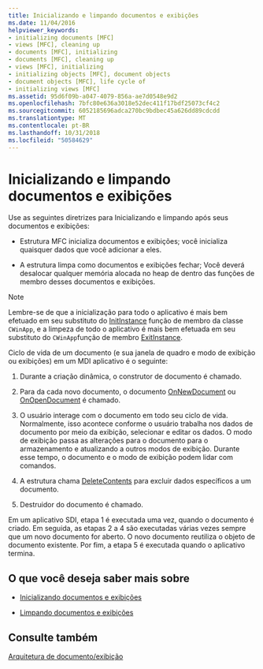 ```yaml
---
title: Inicializando e limpando documentos e exibições
ms.date: 11/04/2016
helpviewer_keywords:
- initializing documents [MFC]
- views [MFC], cleaning up
- documents [MFC], initializing
- documents [MFC], cleaning up
- views [MFC], initializing
- initializing objects [MFC], document objects
- document objects [MFC], life cycle of
- initializing views [MFC]
ms.assetid: 95d6f09b-a047-4079-856a-ae7d0548e9d2
ms.openlocfilehash: 7bfc80e636a3018e52dec411f17bdf25073cf4c2
ms.sourcegitcommit: 6052185696adca270bc9bdbec45a626dd89cdcdd
ms.translationtype: MT
ms.contentlocale: pt-BR
ms.lasthandoff: 10/31/2018
ms.locfileid: "50584629"
---
```

# <a name="initializing-and-cleaning-up-documents-and-views"></a>Inicializando e limpando documentos e exibições

Use as seguintes diretrizes para Inicializando e limpando após seus documentos e exibições:

- Estrutura MFC inicializa documentos e exibições; você inicializa quaisquer dados que você adicionar a eles.

- A estrutura limpa como documentos e exibições fechar; Você deverá desalocar qualquer memória alocada no heap de dentro das funções de membro desses documentos e exibições.

> [!NOTE]
>  Lembre-se de que a inicialização para todo o aplicativo é mais bem efetuado em seu substituto do [InitInstance](../mfc/reference/cwinapp-class.md#initinstance) função de membro da classe `CWinApp`, e a limpeza de todo o aplicativo é mais bem efetuada em seu substituto do `CWinApp`função de membro [ExitInstance](../mfc/reference/cwinapp-class.md#exitinstance).

Ciclo de vida de um documento (e sua janela de quadro e modo de exibição ou exibições) em um MDI aplicativo é o seguinte:

1. Durante a criação dinâmica, o construtor de documento é chamado.

1. Para da cada novo documento, o documento [OnNewDocument](../mfc/reference/cdocument-class.md#onnewdocument) ou [OnOpenDocument](../mfc/reference/cdocument-class.md#onopendocument) é chamado.

1. O usuário interage com o documento em todo seu ciclo de vida. Normalmente, isso acontece conforme o usuário trabalha nos dados de documento por meio da exibição, selecionar e editar os dados. O modo de exibição passa as alterações para o documento para o armazenamento e atualizando a outros modos de exibição. Durante esse tempo, o documento e o modo de exibição podem lidar com comandos.

1. A estrutura chama [DeleteContents](../mfc/reference/cdocument-class.md#deletecontents) para excluir dados específicos a um documento.

1. Destruidor do documento é chamado.

Em um aplicativo SDI, etapa 1 é executada uma vez, quando o documento é criado. Em seguida, as etapas 2 a 4 são executadas várias vezes sempre que um novo documento for aberto. O novo documento reutiliza o objeto de documento existente. Por fim, a etapa 5 é executada quando o aplicativo termina.

## <a name="what-do-you-want-to-know-more-about"></a>O que você deseja saber mais sobre

- [Inicializando documentos e exibições](../mfc/initializing-documents-and-views.md)

- [Limpando documentos e exibições](../mfc/cleaning-up-documents-and-views.md)

## <a name="see-also"></a>Consulte também

[Arquitetura de documento/exibição](../mfc/document-view-architecture.md)

